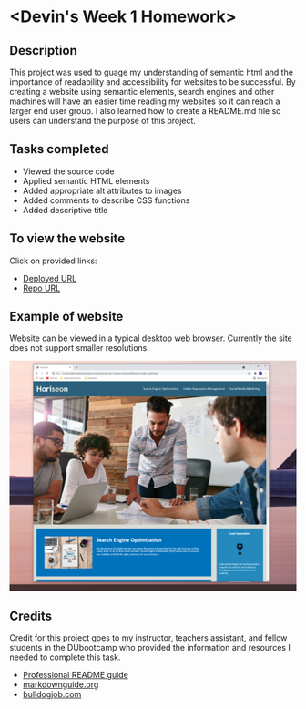 # <Devin's Week 1 Homework>

## Description
This project was used to guage my understanding of semantic html and the importance of readability and accessibility for websites to be successful. By creating a website using semantic elements, search engines and other machines will have an easier time reading my websites so it can reach a larger end user group. I also learned how to create a README.md file so users can understand the purpose of this project.

## Tasks completed
- Viewed the source code
- Applied semantic HTML elements
- Added appropriate alt attributes to images
- Added comments to describe CSS functions
- Added descriptive title

## To view the website 
Click on provided links:
- [Deployed URL](https://dmosca2021.github.io/dm-hwk-wk1-refactor/#social-media-marketing)
- [Repo URL](https://github.com/DMosca2021/dm-hwk-wk1-refactor)

## Example of website
Website can be viewed in a typical desktop web browser. Currently the site does not support smaller resolutions.

    
![Screenshot](assets/images/screenshot.png)


## Credits
Credit for this project goes to my instructor, teachers assistant, and fellow students in the DUbootcamp who provided the information and resources I needed to complete this task.

- [Professional README guide](https://coding-boot-camp.github.io/full-stack/github/professional-readme-guide)
- [markdownguide.org](https://www.markdownguide.org/cheat-sheet/)
- [bulldogjob.com](https://bulldogjob.com/news/449-how-to-write-a-good-readme-for-your-github-project)